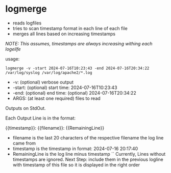 # logmerge

- reads logfiles
- tries to scan timestamp format in each line of each file
- merges all lines based on increasing timestamps

*NOTE: This assumes, timestamps are always increasing withing each logeilfe* 

usage:
```hell
logmerge -v -start 2024-07-16T10:23:43 -end 2024-07-16T20:34:22 /var/log/syslog /var/log/apache2/*.log
```

- -v: (optional) verbose output
- -start: (optional) start time: 2024-07-16T10:23:43
- -end: (optional) end time: (optional) 2024-07-16T20:34:22
- ARGS: (at least one required) files to read

Outputs on StdOut.

Each Output Line is in the format:

{{timestamp}}: {{filename}}: {{RemainingLine}}

- filename is the last 20 characters of the respective filename the log line came from
- timestamp is the timestamp in format: 2024-07-16 20:17:40
- RemainingLine is the log line minus timestamp
``
Currently, Lines without timestamps are ignored.
Next Step: include them in the previous logline with timestamp of this file so it is displayed in the right order